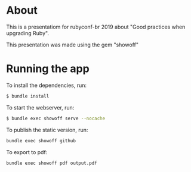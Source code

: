# About

This is a presentatiom for rubyconf-br 2019 about "Good practices when upgrading
Ruby".

This presentation was made using the gem "showoff"

# Running the app

To install the dependencies, run:

```bash
$ bundle install
```

To start the webserver, run:

```bash
$ bundle exec showoff serve --nocache
```

To publish the static version, run:

```bash
bundle exec showoff github
```

To export to pdf:
```
bundle exec showoff pdf output.pdf
```
